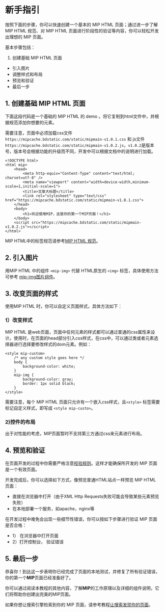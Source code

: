 # 新手指引

按照下面的步骤，你可以快速创建一个基本的 MIP HTML 页面；通过进一步了解 MIP HTML 规范、对 MIP HTML 页面进行阶段性的验证等内容，你可以轻松开发出理想的 MIP 页面。

基本步骤包括：

1. 创建基础 MIP HTML 页面
- 引入图片
- 调整样式和布局
- 预览和验证
- 最后一步

## 1. 创建基础 MIP HTML 页面

下面这段代码是一个基础的 MIP HTML 的 demo 。将它复制到html文件中，并根据规范添加你想要的元素。

需要注意，页面中必须加载css文件`https://mipcache.bdstatic.com/static/mipmain-v1.0.1.css` 和 js文件`https://mipcache.bdstatic.com/static/mipmain-v1.0.2.js`，`v1.0.2`是版本号，版本号会根据功能的升级而不同，开发中可以根据文档中的说明进行加载。

```
<!DOCTYPE html>
<html mip>
    <head>
        <meta http-equiv="Content-Type" content="text/html; charset=utf-8" />
        <meta name="viewport" content="width=device-width,minimum-scale=1,initial-scale=1">
        <title>文章大标题</title>
        <link rel="stylesheet" type="text/css" href="https://mipcache.bdstatic.com/static/mipmain-v1.0.1.css">
    </head>
    <body>
        <h1>欢迎使用MIP，这是你的第一个MIP页面！</h1>        
    </body>
    <script src="https://mipcache.bdstatic.com/static/mipmain-v1.0.2.js"></script>   
</html>
```

MIP HTML中的标签规范请参考[MIP HTML 规范](http://mip.baidu.com/#./docs/3-tech/1-mip-html.md)。

## 2. 引入图片

用MIP HTML 中的组件 `<mip-img>` 代替 HTML原生的 `<img>` 标签，具体使用方法可参考 [mip-img图片组件](http://mip.baidu.com/#./docs/4-widget/2-inner-widget/img-widget.md)。

## 3. 改变页面的样式

使用MIP HTML 时，你可以自定义页面样式，具体方法如下：

### 1）改变样式

MIP HTML 是web页面，页面中任何元素的样式都可以通过普通的css属性来设计。使用时，在页面的head部分引入css样式，在css中，可以通过类或者元素选择器进行选择要修改样式的dom元素。例如：

```
<style mip-custom>
    /* any custom style goes here */
    body {
        background-color: white;
    }
    mip-img {
        background-color: gray;
        border: 1px solid black;
    }
</style>
```

需要注意，每个 MIP HTML 页面只允许有一个嵌入css样式，且`<style>` 标签需要标记自定义样式，即写成 `<style mip-custo>`。

### 2)控件的布局

出于对性能的考虑，MIP页面暂时不支持第三方通过css来元素进行布局。

## 4. 预览和验证

在页面开发的过程中你需要严格注意[校验规则](http://mip.baidu.com/#./docs/2-guide/check-list.md)。这样才能确保所开发的 MIP 页面是一个有效页面。

开发完成后，你可以选择如下方式，像预览普通HTML站点一样预览 MIP HTML 页面：

- 直接在浏览器中打开（由于XML Http Requests失败可能会导致某些元素预览失败）
- 在本地部署一个服务，如apache，nginx等

在开发过程中难免会出现一些细节性错误，你可以按如下步骤进行验证 MIP 页面是否合格：

- 1） 在浏览器中打开页面
- 2）打开控制台， 验证错误

## 5. 最后一步

恭喜你！到达这一步表明你已经完成了页面的本地测试，并修复了所有验证错误，你的第一个**MIP**页面已经准备好了。

你可以通过阅读本教程的其他内容，了解**MIP**的工作原理以及详细的组件说明，它们将帮助你创建出完美的MIP页面。

如果你想让搜索引擎检索到你的 MIP 页面，请参考教程[让搜索发现你的页面](http://mip.baidu.com/#./docs/2-guide/show-your-page.md)。


